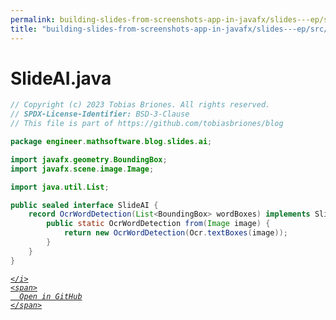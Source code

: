 ```yaml
---
permalink: building-slides-from-screenshots-app-in-javafx/slides---ep/src/main/java/engineer/mathsoftware/blog/slides/ai/SlideAI.java.html
title: "building-slides-from-screenshots-app-in-javafx/slides---ep/src/main/java/engineer/mathsoftware/blog/slides/ai/SlideAI.java"
---
```


# SlideAI.java
```java
// Copyright (c) 2023 Tobias Briones. All rights reserved.
// SPDX-License-Identifier: BSD-3-Clause
// This file is part of https://github.com/tobiasbriones/blog

package engineer.mathsoftware.blog.slides.ai;

import javafx.geometry.BoundingBox;
import javafx.scene.image.Image;

import java.util.List;

public sealed interface SlideAI {
    record OcrWordDetection(List<BoundingBox> wordBoxes) implements SlideAI {
        public static OcrWordDetection from(Image image) {
            return new OcrWordDetection(Ocr.textBoxes(image));
        }
    }
}

```
<div class="social open-gh-btn my-4">
  <a class="btn btn-github" href="https://github.com/tobiasbriones/blog/tree/main/swe/dev/java/javafx/drawing/productivity/building-slides-from-screenshots-app-in-javafx/slides---ep/src/main/java/engineer/mathsoftware/blog/slides/ai/SlideAI.java" target="_blank">
    <i class="fab fa-github">
      
    </i>
    <span>
      Open in GitHub
    </span>
  </a>
</div>